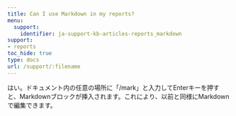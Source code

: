 ```yaml
---
title: Can I use Markdown in my reports?
menu:
  support:
    identifier: ja-support-kb-articles-reports_markdown
support:
- reports
toc_hide: true
type: docs
url: /support/:filename
---
```


はい。ドキュメント内の任意の場所に「/mark」と入力してEnterキーを押すと、Markdownブロックが挿入されます。これにより、以前と同様にMarkdownで編集できます。
